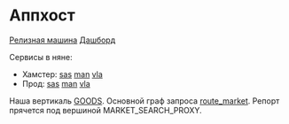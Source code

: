 # Аппхост

[Релизная машина](https://rm.z.yandex-team.ru/component/goods_graphs/manage?detail=job_results&scopes=3&branch=51&tag=1)
[Дашборд](https://nanny.yandex-team.ru/ui/#/services/dashboards/catalog/apphost_goods/)

Сервисы в няне:
- Хамстер: [sas](https://nanny.yandex-team.ru/ui/#/services/catalog/hamster_app_host_sas_goods/) [man](https://nanny.yandex-team.ru/ui/#/services/catalog/hamster_app_host_man_goods/) [vla](https://nanny.yandex-team.ru/ui/#/services/catalog/hamster_app_host_vla_goods/)
- Прод: [sas](https://nanny.yandex-team.ru/ui/#/services/catalog/production_app_host_sas_goods/) [man](https://nanny.yandex-team.ru/ui/#/services/catalog/production_app_host_man_goods/) [vla](https://nanny.yandex-team.ru/ui/#/services/catalog/production_app_host_vla_goods/)

Наша вертикаль [GOODS](https://horizon.z.yandex-team.ru/graphs?arcpath=trunk&vertical=GOODS&textFilter=).
Основной граф запроса [route_market](https://horizon.z.yandex-team.ru/graphs/info/GOODS/route_market/8921035/trunk). Репорт прячется под вершиной MARKET_SEARCH_PROXY.
